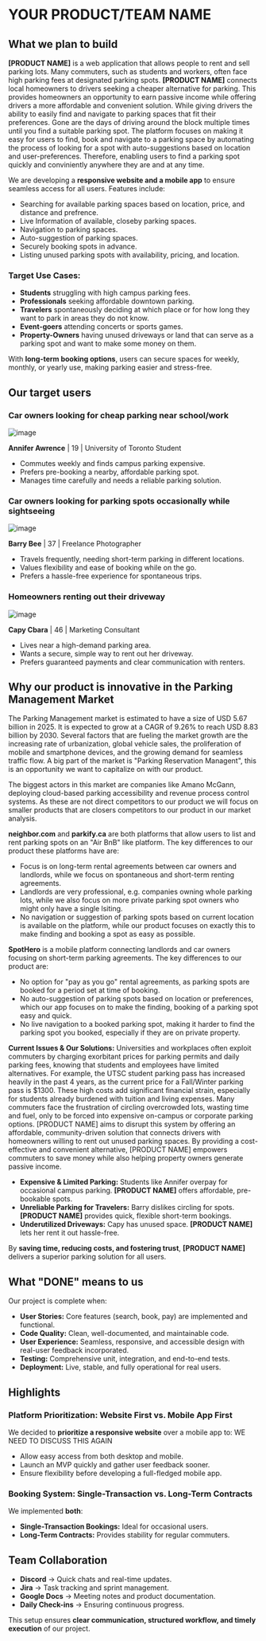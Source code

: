 # YOUR PRODUCT/TEAM NAME

## What we plan to build

**[PRODUCT NAME]** is a web application that allows people to rent and sell parking lots. Many commuters, such as students and workers, often face high parking fees at designated parking spots. **[PRODUCT NAME]** connects local homeowners to drivers seeking a cheaper alternative for parking. This provides homeowners an opportunity to earn passive income while offering drivers a more affordable and convenient solution. While giving drivers the ability to easily find and navigate to parking spaces that fit their preferences. Gone are the days of driving around the block multiple times until you find a suitable parking spot. 
The platform focuses on making it easy for users to find, book and navigate to a parking space by automating the process of looking for a spot with auto-suggestions based on location and user-preferences. Therefore, enabling users to find a parking spot quickly and conviniently anywhere they are and at any time.  

We are developing a **responsive website and a mobile app** to ensure seamless access for all users. Features include:
- Searching for available parking spaces based on location, price, and distance and prefrence.
- Live Information of available, closeby parking spaces. 
- Navigation to parking spaces.
- Auto-suggestion of parking spaces.
- Securely booking spots in advance.
- Listing unused parking spots with availability, pricing, and location.

### Target Use Cases:
- **Students** struggling with high campus parking fees.
- **Professionals** seeking affordable downtown parking.
- **Travelers** spontaneously deciding at which place or for how long they want to park in areas they do not know.
- **Event-goers** attending concerts or sports games.
- **Property-Owners** having unused driveways or land that can serve as a parking spot and want to make some money on them.

With **long-term booking options**, users can secure spaces for weekly, monthly, or yearly use, making parking easier and stress-free.

## Our target users

### **Car owners looking for cheap parking near school/work**
![image](https://github.com/user-attachments/assets/475778d6-bcd6-40f9-a367-5ee0db55b55c)

**Annifer Awrence** | 19 | University of Toronto Student
- Commutes weekly and finds campus parking expensive.
- Prefers pre-booking a nearby, affordable parking spot.
- Manages time carefully and needs a reliable parking solution.

### **Car owners looking for parking spots occasionally while sightseeing**
![image](https://github.com/user-attachments/assets/ef94ae3e-a733-4a1e-a94f-c5d965d3d4df)

**Barry Bee** | 37 | Freelance Photographer
- Travels frequently, needing short-term parking in different locations.
- Values flexibility and ease of booking while on the go.
- Prefers a hassle-free experience for spontaneous trips.

### **Homeowners renting out their driveway**
![image](https://github.com/user-attachments/assets/b91c06be-edee-4d7d-aae1-6ebb58ec1b68)

**Capy Cbara** | 46 | Marketing Consultant
- Lives near a high-demand parking area.
- Wants a secure, simple way to rent out her driveway.
- Prefers guaranteed payments and clear communication with renters.

## Why our product is innovative in the Parking Management Market
The Parking Management market is estimated to have a size of USD 5.67 billion in 2025. It is expected to grow at a CAGR of 9.26% to reach USD 8.83 billion by 2030. Several factors that are fueling the market growth are the increasing rate of urbanization, global vehicle sales, the proliferation of mobile and smartphone devices, and the growing demand for seamless traffic flow. A big part of the market is "Parking Reservation Managent", this is an opportunity we want to capitalize on with our product.

The biggest actors in this market are companies like Amano McGann, deploying cloud-based parking accessibility and revenue process control systems. As these are not direct competitors to our product we will focus on smaller products that are closers competitors to our product in our market analysis.

**neighbor.com** and **parkify.ca** are both platforms that allow users to list and rent parking spots on an "Air BnB" like platform. 
The key differences to our product these platforms have are:
- Focus is on long-term rental agreements between car owners and landlords, while we focus on spontaneous and short-term renting agreements.
- Landlords are very professional, e.g. companies owning whole parking lots, while we also focus on more private parking spot owners who might only have a single lsiting.
- No navigation or suggestion of parking spots based on current location is available on the platform, while our product focuses on exactly this to make finding and booking a spot as easy as possible.

**SpotHero** is a mobile platform connecting landlords and car owners focusing on short-term parking agreements. The key differences to our product are:
- No option for "pay as you go" rental agreements, as parking spots are booked for a period set at time of booking.
- No auto-suggestion of parking spots based on location or preferences, which our app focuses on to make the finding, booking of a parking spot easy and quick.
- No live navigation to a booked parking spot, making it harder to find the parking spot you booked, especially if they are on private property.


**Current Issues & Our Solutions:**
Universities and workplaces often exploit commuters by charging exorbitant prices for parking permits and daily parking fees, knowing that students and employees have limited alternatives. For example, the UTSC student parking pass has increased heavily in the past 4 years, as the current price for a Fall/Winter parking pass is $1300. These high costs add significant financial strain, especially for students already burdened with tuition and living expenses. Many commuters face the frustration of circling overcrowded lots, wasting time and fuel, only to be forced into expensive on-campus or corporate parking options. [PRODUCT NAME] aims to disrupt this system by offering an affordable, community-driven solution that connects drivers with homeowners willing to rent out unused parking spaces. By providing a cost-effective and convenient alternative, [PRODUCT NAME] empowers commuters to save money while also helping property owners generate passive income.








- **Expensive & Limited Parking:** Students like Annifer overpay for occasional campus parking. **[PRODUCT NAME]** offers affordable, pre-bookable spots.
- **Unreliable Parking for Travelers:** Barry dislikes circling for spots. **[PRODUCT NAME]** provides quick, flexible short-term bookings.
- **Underutilized Driveways:** Capy has unused space. **[PRODUCT NAME]** lets her rent it out hassle-free.

By **saving time, reducing costs, and fostering trust**, **[PRODUCT NAME]** delivers a superior parking solution for all users.

## What "DONE" means to us

Our project is complete when:
- **User Stories:** Core features (search, book, pay) are implemented and functional.
- **Code Quality:** Clean, well-documented, and maintainable code.
- **User Experience:** Seamless, responsive, and accessible design with real-user feedback incorporated.
- **Testing:** Comprehensive unit, integration, and end-to-end tests.
- **Deployment:** Live, stable, and fully operational for real users.

## Highlights

### **Platform Prioritization: Website First vs. Mobile App First**
We decided to **prioritize a responsive website** over a mobile app to: WE NEED TO DISCUSS THIS AGAIN
- Allow easy access from both desktop and mobile.
- Launch an MVP quickly and gather user feedback sooner.
- Ensure flexibility before developing a full-fledged mobile app.

### **Booking System: Single-Transaction vs. Long-Term Contracts**
We implemented **both**:
- **Single-Transaction Bookings:** Ideal for occasional users.
- **Long-Term Contracts:** Provides stability for regular commuters.

## Team Collaboration
- **Discord** → Quick chats and real-time updates.
- **Jira** → Task tracking and sprint management.
- **Google Docs** → Meeting notes and product documentation.
- **Daily Check-ins** → Ensuring continuous progress.

This setup ensures **clear communication, structured workflow, and timely execution** of our project.
